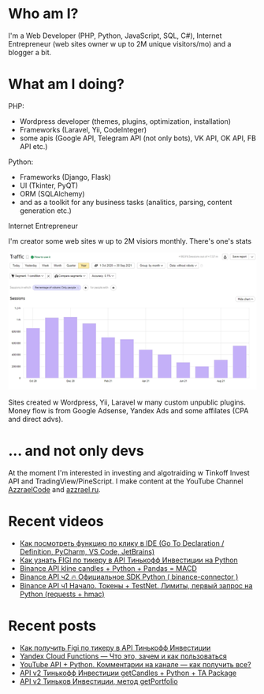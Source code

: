 # Who am I?

I'm a Web Developer (PHP, Python, JavaScript, SQL, C#), Internet Entrepreneur (web sites owner w up to 2M unique visitors/mo) and a blogger a bit.

# What am I doing?

PHP:
- Wordpress developer (themes, plugins, optimization, installation) 
- Frameworks (Laravel, Yii, CodeInteger)
- some apis (Google API, Telegram API (not only bots), VK API, OK API, FB API etc.)

Python:
- Frameworks (Django, Flask)
- UI (Tkinter, PyQT)
- ORM (SQLAlchemy)
- and as a toolkit for any business tasks (analitics, parsing, content generation etc.)

Internet Entrepreneur

I'm creator some web sites w up to 2M visiors monthly. There's one's stats

![Unique visitors in 2021](https://github.com/AzzraelCode/AzzraelCode/blob/main/images/n.jpg?raw=true)

Sites created w Wordpress, Yii, Laravel w many custom unpublic plugins. Money flow is from Google Adsense, Yandex Ads and some affilates (CPA and direct advs).

# ... and not only devs

At the moment I'm interested in investing and algotraiding w Tinkoff Invest API and TradingView/PineScript. I make content at the YouTube Channel [AzzraelCode](https://www.youtube.com/channel/UCf6kozNejHoQuFhBDB8cfxA) and [azzrael.ru](https://azzrael.ru). 

# Recent videos

<!-- AZZCODEYT:START -->
- [Как посмотреть функцию по клику в IDE &lpar;Go To Declaration / Definition, PyCharm, VS Code, JetBrains&rpar;](https://www.youtube.com/watch?v=WrMQG-vMB3M)
- [Как узнать FIGI по тикеру в API Тинькофф Инвестиции на Python](https://www.youtube.com/watch?v=8XwCopVsMcw)
- [Binance API kline candles + Python + Pandas = MACD](https://www.youtube.com/watch?v=De2DVmZStCA)
- [Binance API ч2 🔥 Официальное SDK Python &lpar; binance-connector &rpar;](https://www.youtube.com/watch?v=NczNjVxwx3A)
- [Binance API ч1 Начало. Токены + TestNet. Лимиты, первый запрос на Python &lpar;requests + hmac&rpar;](https://www.youtube.com/watch?v=mggpY1rJEp8)
<!-- AZZCODEYT:END -->


# Recent posts

<!-- AZZRAELRU:START -->
- [Как получить Figi по тикеру в API Тинькофф Инвестиции](https://azzrael.ru/get-figi-by-ticker-tinkoff-invest-api-python)
- [Yandex Cloud Functions — Что это, зачем и как пользоваться](https://azzrael.ru/yandex-cloud-functions)
- [YouTube API + Python. Комментарии на канале — как получить все?](https://azzrael.ru/youtube-api-python-channel-comments)
- [API v2 Тинькофф Инвестиции getCandles + Python + TA Package](https://azzrael.ru/api-v2-tinkoff-invest-get-candles-python)
- [API v2 Тиньков Инвестиции, метод getPortfolio](https://azzrael.ru/api-v2-tinkov-invest-getportfolio)
<!-- AZZRAELRU:END -->

